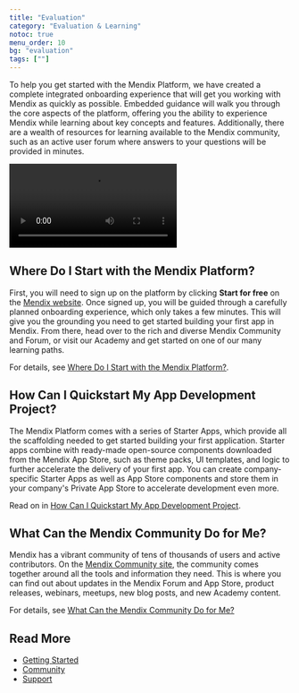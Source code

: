 ```yaml
---
title: "Evaluation"
category: "Evaluation & Learning"
notoc: true
menu_order: 10
bg: "evaluation"
tags: [""]
---
```


To help you get started with the Mendix Platform, we have created a complete integrated onboarding experience that will get you working with Mendix as quickly as possible. Embedded guidance will walk you through the core aspects of the platform, offering you the ability to experience Mendix while learning about key concepts and features. Additionally, there are a wealth of resources for learning available to the Mendix community, such as an active user forum where answers to your questions will be provided in minutes.

<video controls src="attachments/Discover-the-Mendix-Community.mp4">VIDEO</video>

## Where Do I Start with the Mendix Platform?

First, you will need to sign up on the platform by clicking **Start for free** on the [Mendix website](https://www.mendix.com/). Once signed up, you will be guided through a carefully planned onboarding experience, which only takes a few minutes. This will give you the grounding you need to get started building your first app in Mendix. From there, head over to the rich and diverse Mendix Community and Forum, or visit our Academy and get started on one of our many learning paths.

For details, see [Where Do I Start with the Mendix Platform?](getting-started#where-do-i-start).

## How Can I Quickstart My App Development Project?

The Mendix Platform comes with a series of Starter Apps, which provide all the scaffolding needed to get started building your first application. Starter apps combine with ready-made open-source components downloaded from the Mendix App Store, such as theme packs, UI templates, and logic to further accelerate the delivery of your first app. You can create company-specific Starter Apps as well as App Store components and store them in your company's Private App Store to accelerate development even more.

Read on in [How Can I Quickstart My App Development Project](getting-started#starter-apps).

## What Can the Mendix Community Do for Me?

Mendix has a vibrant community of tens of thousands of users and active contributors. On the [Mendix Community site](https://developers.mendix.com/), the community comes together around all the tools and information they need. This is where you can find out about updates in the Mendix Forum and App Store, product releases, webinars, meetups, new blog posts, and new Academy content.

For details, see [What Can the Mendix Community Do for Me?](community#community-do-for-me)

## Read More

* [Getting Started](getting-started)
* [Community](community)
* [Support](support)
